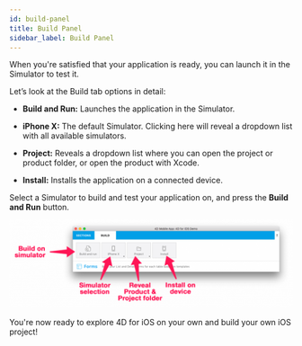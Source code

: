```yaml
---
id: build-panel
title: Build Panel
sidebar_label: Build Panel
---
```


When you're satisfied that your application is ready, you can launch it in the Simulator to test it.

Let’s look at the Build tab options in detail:

* <b>Build and Run:</b> Launches the application in the Simulator.

* <b>iPhone X:</b> The default Simulator. Clicking here will reveal a dropdown list with all available simulators.

* <b>Project:</b> Reveals a dropdown list where you can open the project or product folder, or open the product with Xcode.

* <b>Install:</b> Installs the application on a connected device.
 

Select a Simulator to build and test your application on, and press the <b>Build and Run</b> button.

![alt-text](assets/4DforiOSOverview/Build-Tab-4D-for-iOS.png)

You're now ready to explore 4D for iOS on your own and build your own iOS project!

